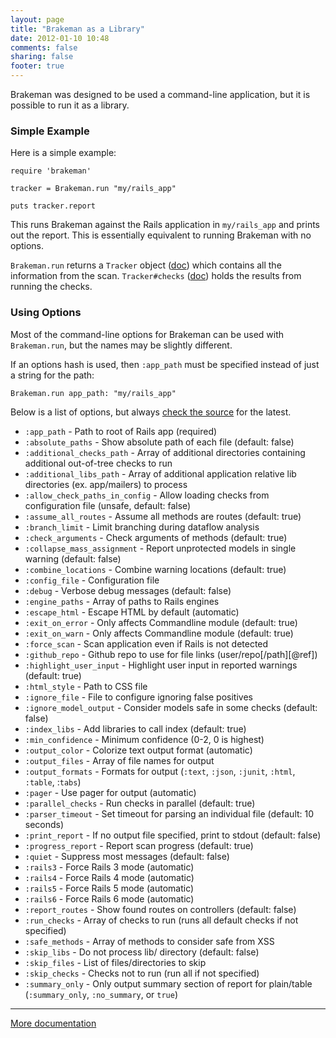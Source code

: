 ```yaml
---
layout: page
title: "Brakeman as a Library"
date: 2012-01-10 10:48
comments: false
sharing: false
footer: true
---
```


Brakeman was designed to be used a command-line application, but it is possible to run it as a library.

### Simple Example

Here is a simple example:

    require 'brakeman'

    tracker = Brakeman.run "my/rails_app"

    puts tracker.report

This runs Brakeman against the Rails application in `my/rails_app` and prints out the report. This is essentially equivalent to running Brakeman with no options.

`Brakeman.run` returns a `Tracker` object ([doc](http://rubydoc.info/github/presidentbeef/brakeman/master/frames)) which contains all the information from the scan. `Tracker#checks` ([doc](http://rubydoc.info/github/presidentbeef/brakeman/master/frames)) holds the results from running the checks.

### Using Options

Most of the command-line options for Brakeman can be used with `Brakeman.run`, but the names may be slightly different.

If an options hash is used, then `:app_path` must be specified instead of just a string for the path:

    Brakeman.run app_path: "my/rails_app"

Below is a list of options, but always [check the source](https://github.com/presidentbeef/brakeman/blob/master/lib/brakeman/options.rb) for the latest.

* `:app_path` - Path to root of Rails app (required)
* `:absolute_paths` - Show absolute path of each file (default: false)
* `:additional_checks_path` - Array of additional directories containing additional out-of-tree checks to run
* `:additional_libs_path` - Array of additional application relative lib directories (ex. app/mailers) to process
* `:allow_check_paths_in_config` - Allow loading checks from configuration file (unsafe, default: false)
* `:assume_all_routes` - Assume all methods are routes (default: true)
* `:branch_limit` - Limit branching during dataflow analysis
* `:check_arguments` - Check arguments of methods (default: true)
* `:collapse_mass_assignment` - Report unprotected models in single warning (default: false)
* `:combine_locations` - Combine warning locations (default: true)
* `:config_file` - Configuration file
* `:debug` - Verbose debug messages (default: false)
* `:engine_paths` - Array of paths to Rails engines
* `:escape_html` - Escape HTML by default (automatic)
* `:exit_on_error` - Only affects Commandline module (default: true)
* `:exit_on_warn` - Only affects Commandline module (default: true)
* `:force_scan` - Scan application even if Rails is not detected
* `:github_repo` - Github repo to use for file links (user/repo[/path][@ref])
* `:highlight_user_input` - Highlight user input in reported warnings (default: true)
* `:html_style` - Path to CSS file
* `:ignore_file` - File to configure ignoring false positives
* `:ignore_model_output` - Consider models safe in some checks (default: false)
* `:index_libs` - Add libraries to call index (default: true)
* `:min_confidence` - Minimum confidence (0-2, 0 is highest)
* `:output_color` - Colorize text output format (automatic)
* `:output_files` - Array of file names for output
* `:output_formats` - Formats for output (`:text`, `:json`, `:junit`, `:html`, `:table`, :`tabs`)
* `:pager` - Use pager for output (automatic)
* `:parallel_checks` - Run checks in parallel (default: true)
* `:parser_timeout` - Set timeout for parsing an individual file (default: 10 seconds)
* `:print_report` - If no output file specified, print to stdout (default: false)
* `:progress_report` - Report scan progress (default: true)
* `:quiet` - Suppress most messages (default: false)
* `:rails3` - Force Rails 3 mode (automatic)
* `:rails4` - Force Rails 4 mode (automatic)
* `:rails5` - Force Rails 5 mode (automatic)
* `:rails6` - Force Rails 6 mode (automatic)
* `:report_routes` - Show found routes on controllers (default: false)
* `:run_checks` - Array of checks to run (runs all default checks if not specified)
* `:safe_methods` - Array of methods to consider safe from XSS
* `:skip_libs` - Do not process lib/ directory (default: false)
* `:skip_files` - List of files/directories to skip
* `:skip_checks` - Checks not to run (run all if not specified)
* `:summary_only` - Only output summary section of report for plain/table (`:summary_only`, `:no_summary`, or `true`)

---

[More documentation](/docs)
